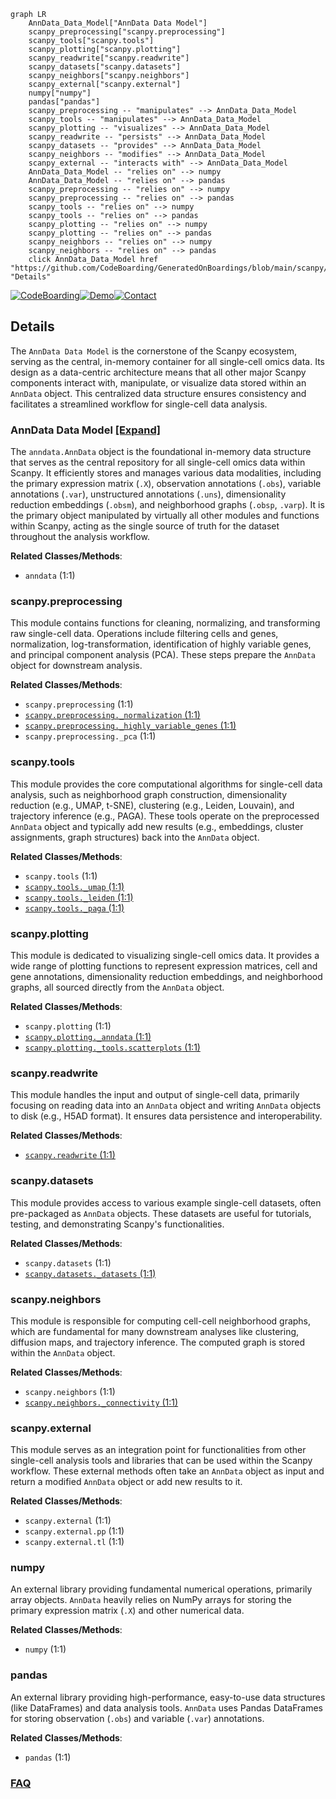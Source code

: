 ```mermaid
graph LR
    AnnData_Data_Model["AnnData Data Model"]
    scanpy_preprocessing["scanpy.preprocessing"]
    scanpy_tools["scanpy.tools"]
    scanpy_plotting["scanpy.plotting"]
    scanpy_readwrite["scanpy.readwrite"]
    scanpy_datasets["scanpy.datasets"]
    scanpy_neighbors["scanpy.neighbors"]
    scanpy_external["scanpy.external"]
    numpy["numpy"]
    pandas["pandas"]
    scanpy_preprocessing -- "manipulates" --> AnnData_Data_Model
    scanpy_tools -- "manipulates" --> AnnData_Data_Model
    scanpy_plotting -- "visualizes" --> AnnData_Data_Model
    scanpy_readwrite -- "persists" --> AnnData_Data_Model
    scanpy_datasets -- "provides" --> AnnData_Data_Model
    scanpy_neighbors -- "modifies" --> AnnData_Data_Model
    scanpy_external -- "interacts with" --> AnnData_Data_Model
    AnnData_Data_Model -- "relies on" --> numpy
    AnnData_Data_Model -- "relies on" --> pandas
    scanpy_preprocessing -- "relies on" --> numpy
    scanpy_preprocessing -- "relies on" --> pandas
    scanpy_tools -- "relies on" --> numpy
    scanpy_tools -- "relies on" --> pandas
    scanpy_plotting -- "relies on" --> numpy
    scanpy_plotting -- "relies on" --> pandas
    scanpy_neighbors -- "relies on" --> numpy
    scanpy_neighbors -- "relies on" --> pandas
    click AnnData_Data_Model href "https://github.com/CodeBoarding/GeneratedOnBoardings/blob/main/scanpy/AnnData_Data_Model.md" "Details"
```

[![CodeBoarding](https://img.shields.io/badge/Generated%20by-CodeBoarding-9cf?style=flat-square)](https://github.com/CodeBoarding/GeneratedOnBoardings)[![Demo](https://img.shields.io/badge/Try%20our-Demo-blue?style=flat-square)](https://www.codeboarding.org/demo)[![Contact](https://img.shields.io/badge/Contact%20us%20-%20contact@codeboarding.org-lightgrey?style=flat-square)](mailto:contact@codeboarding.org)

## Details

The `AnnData Data Model` is the cornerstone of the Scanpy ecosystem, serving as the central, in-memory container for all single-cell omics data. Its design as a data-centric architecture means that all other major Scanpy components interact with, manipulate, or visualize data stored within an `AnnData` object. This centralized data structure ensures consistency and facilitates a streamlined workflow for single-cell data analysis.

### AnnData Data Model [[Expand]](./AnnData_Data_Model.md)
The `anndata.AnnData` object is the foundational in-memory data structure that serves as the central repository for all single-cell omics data within Scanpy. It efficiently stores and manages various data modalities, including the primary expression matrix (`.X`), observation annotations (`.obs`), variable annotations (`.var`), unstructured annotations (`.uns`), dimensionality reduction embeddings (`.obsm`), and neighborhood graphs (`.obsp`, `.varp`). It is the primary object manipulated by virtually all other modules and functions within Scanpy, acting as the single source of truth for the dataset throughout the analysis workflow.


**Related Classes/Methods**:

- `anndata` (1:1)


### scanpy.preprocessing
This module contains functions for cleaning, normalizing, and transforming raw single-cell data. Operations include filtering cells and genes, normalization, log-transformation, identification of highly variable genes, and principal component analysis (PCA). These steps prepare the `AnnData` object for downstream analysis.


**Related Classes/Methods**:

- `scanpy.preprocessing` (1:1)
- <a href="https://github.com/scverse/scanpy/blob/main/src/scanpy/preprocessing/_normalization.py#L1-L1" target="_blank" rel="noopener noreferrer">`scanpy.preprocessing._normalization` (1:1)</a>
- <a href="https://github.com/scverse/scanpy/blob/main/src/scanpy/preprocessing/_highly_variable_genes.py#L1-L1" target="_blank" rel="noopener noreferrer">`scanpy.preprocessing._highly_variable_genes` (1:1)</a>
- `scanpy.preprocessing._pca` (1:1)


### scanpy.tools
This module provides the core computational algorithms for single-cell data analysis, such as neighborhood graph construction, dimensionality reduction (e.g., UMAP, t-SNE), clustering (e.g., Leiden, Louvain), and trajectory inference (e.g., PAGA). These tools operate on the preprocessed `AnnData` object and typically add new results (e.g., embeddings, cluster assignments, graph structures) back into the `AnnData` object.


**Related Classes/Methods**:

- `scanpy.tools` (1:1)
- <a href="https://github.com/scverse/scanpy/blob/main/src/scanpy/tools/_umap.py#L1-L1" target="_blank" rel="noopener noreferrer">`scanpy.tools._umap` (1:1)</a>
- <a href="https://github.com/scverse/scanpy/blob/main/src/scanpy/tools/_leiden.py#L1-L1" target="_blank" rel="noopener noreferrer">`scanpy.tools._leiden` (1:1)</a>
- <a href="https://github.com/scverse/scanpy/blob/main/src/scanpy/tools/_paga.py#L1-L1" target="_blank" rel="noopener noreferrer">`scanpy.tools._paga` (1:1)</a>


### scanpy.plotting
This module is dedicated to visualizing single-cell omics data. It provides a wide range of plotting functions to represent expression matrices, cell and gene annotations, dimensionality reduction embeddings, and neighborhood graphs, all sourced directly from the `AnnData` object.


**Related Classes/Methods**:

- `scanpy.plotting` (1:1)
- <a href="https://github.com/scverse/scanpy/blob/main/src/scanpy/plotting/_anndata.py#L1-L1" target="_blank" rel="noopener noreferrer">`scanpy.plotting._anndata` (1:1)</a>
- <a href="https://github.com/scverse/scanpy/blob/main/src/scanpy/plotting/_tools/scatterplots.py#L1-L1" target="_blank" rel="noopener noreferrer">`scanpy.plotting._tools.scatterplots` (1:1)</a>


### scanpy.readwrite
This module handles the input and output of single-cell data, primarily focusing on reading data into an `AnnData` object and writing `AnnData` objects to disk (e.g., H5AD format). It ensures data persistence and interoperability.


**Related Classes/Methods**:

- <a href="https://github.com/scverse/scanpy/blob/main/src/scanpy/readwrite.py#L1-L1" target="_blank" rel="noopener noreferrer">`scanpy.readwrite` (1:1)</a>


### scanpy.datasets
This module provides access to various example single-cell datasets, often pre-packaged as `AnnData` objects. These datasets are useful for tutorials, testing, and demonstrating Scanpy's functionalities.


**Related Classes/Methods**:

- `scanpy.datasets` (1:1)
- <a href="https://github.com/scverse/scanpy/blob/main/src/scanpy/datasets/_datasets.py#L1-L1" target="_blank" rel="noopener noreferrer">`scanpy.datasets._datasets` (1:1)</a>


### scanpy.neighbors
This module is responsible for computing cell-cell neighborhood graphs, which are fundamental for many downstream analyses like clustering, diffusion maps, and trajectory inference. The computed graph is stored within the `AnnData` object.


**Related Classes/Methods**:

- `scanpy.neighbors` (1:1)
- <a href="https://github.com/scverse/scanpy/blob/main/src/scanpy/neighbors/_connectivity.py#L1-L1" target="_blank" rel="noopener noreferrer">`scanpy.neighbors._connectivity` (1:1)</a>


### scanpy.external
This module serves as an integration point for functionalities from other single-cell analysis tools and libraries that can be used within the Scanpy workflow. These external methods often take an `AnnData` object as input and return a modified `AnnData` object or add new results to it.


**Related Classes/Methods**:

- `scanpy.external` (1:1)
- `scanpy.external.pp` (1:1)
- `scanpy.external.tl` (1:1)


### numpy
An external library providing fundamental numerical operations, primarily array objects. `AnnData` heavily relies on NumPy arrays for storing the primary expression matrix (`.X`) and other numerical data.


**Related Classes/Methods**:

- `numpy` (1:1)


### pandas
An external library providing high-performance, easy-to-use data structures (like DataFrames) and data analysis tools. `AnnData` uses Pandas DataFrames for storing observation (`.obs`) and variable (`.var`) annotations.


**Related Classes/Methods**:

- `pandas` (1:1)




### [FAQ](https://github.com/CodeBoarding/GeneratedOnBoardings/tree/main?tab=readme-ov-file#faq)